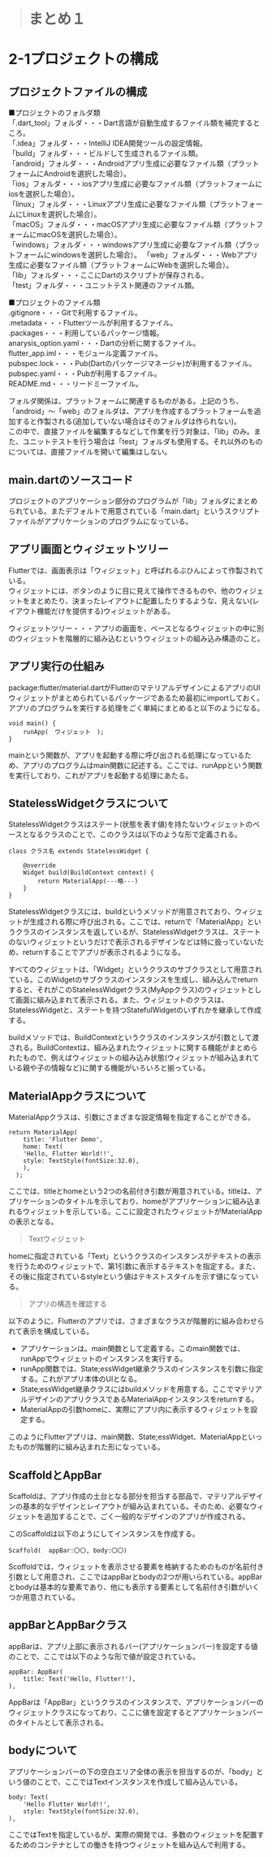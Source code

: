 > # まとめ１　
# 2-1プロジェクトの構成
## プロジェクトファイルの構成  
■プロジェクトのフォルダ類  
「.dart_tool」フォルダ・・・Dart言語が自動生成するファイル類を補完するところ。  
「.idea」フォルダ・・・IntelliJ IDEA開発ツールの設定情報。  
「build」フォルダ・・・ビルドして生成されるファイル類。  
「android」フォルダ・・・Androidアプリ生成に必要なファイル類（プラットフォームにAndroidを選択した場合）。  
「ios」フォルダ・・・iosアプリ生成に必要なファイル類（プラットフォームにiosを選択した場合）。  
「linux」フォルダ・・・Linuxアプリ生成に必要なファイル類（プラットフォームにLinuxを選択した場合）。  
「macOS」フォルダ・・・macOSアプリ生成に必要なファイル類（プラットフォームにmacOSを選択した場合）。  
「windows」フォルダ・・・windowsアプリ生成に必要なファイル類（プラットフォームにwindowsを選択した場合）。
「web」フォルダ・・・Webアプリ生成に必要なファイル類（プラットフォームにWebを選択した場合）。  
「lib」フォルダ・・・ここにDartのスクリプトが保存される。  
「test」フォルダ・・・ユニットテスト関連のファイル類。  

■プロジェクトのファイル類  
.gitignore・・・Gitで利用するファイル。  
.metadata・・・Flutterツールが利用するファイル。  
.packages・・・利用しているパッケージ情報。  
anarysis_option.yaml・・・Dartの分析に関するファイル。  
flutter_app.iml・・・モジュール定義ファイル。  
pubspec.lock・・・Pub(Dartのパッケージマネージャ)が利用するファイル。  
pubspec.yaml・・・Pubが利用するファイル。  
README.md・・・リードミーファイル。  

フォルダ関係は、プラットフォームに関連するものがある。上記のうち、「android」～「web」のフォルダは、アプリを作成するプラットフォームを追加すると作製される(追加していない場合はそのフォルダは作られない)。  
この中で、直接ファイルを編集するなどして作業を行う対象は、「lib」のみ。また、ユニットテストを行う場合は「test」フォルダも使用する。それ以外のものについては、直接ファイルを開いて編集はしない。  

## main.dartのソースコード  
プロジェクトのアプリケーション部分のプログラムが「lib」フォルダにまとめられている。またデフォルトで用意されている「main.dart」というスクリプトファイルがアプリケーションのプログラムになっている。  

## アプリ画面とウィジェットツリー  
Flutterでは、画面表示は「ウィジェット」と呼ばれるぶひんによって作製されている。  
ウィジェットには、ボタンのように目に見えて操作できるものや、他のウィジェットをまとめたり、決まったレイアウトに配置したりするような、見えない(レイアウト機能だけを提供する)ウィジェットがある。  
  
ウィジェットツリー・・・アプリの画面を、ベースとなるウィジェットの中に別のウィジェットを階層的に組み込むというウィジェットの組み込み構造のこと。  

## アプリ実行の仕組み  
package:flutter/material.dartがFlutterのマテリアルデザインによるアプリのUIウィジェットがまとめられているパッケージであるため最初にimportしておく。  
アプリのプログラムを実行する処理をごく単純にまとめると以下のようになる。
```
void main() {
    runApp(　ウィジェット　);
}
```
mainという関数が、アプリを起動する際に呼び出される処理になっているため、アプリのプログラムはmain関数に記述する。ここでは、runAppという関数を実行しており、これがアプリを起動する処理にあたる。  
## StatelessWidgetクラスについて  
StatelessWidgetクラスはステート(状態を表す値)を持たないウィジェットのベースとなるクラスのことで、このクラスは以下のような形で定義される。
```
class クラス名 extends StatelessWidget {

    @override
    Widget build(BuildContext context) {
        return MaterialApp(---略---)
    }
}
```
StatelessWidgetクラスには、buildというメソッドが用意されており、ウィジェットが生成される際に呼び出される。ここでは、returnで「MaterialApp」というクラスのインスタンスを返しているが、StatelessWidgetクラスは、ステートのないウィジェットというだけで表示されるデザインなどは特に扱っていないため、returnすることでアプリが表示されるようになる。  

すべてのウィジェットは、「Widget」というクラスのサブクラスとして用意されている。このWidgetのサブクラスのインスタンスを生成し、組み込んでreturnすると、それがこのStatelessWidgetクラス(MyAppクラス)のウィジェットとして画面に組み込まれて表示される。また、ウィジェットのクラスは、StatelessWidgetと、ステートを持つStatefulWidgetのいずれかを継承して作成する。  

buildメソッドでは、BuildContextというクラスのインスタンスが引数として渡される。BuildContextは、組み込まれたウィジェットに関する機能がまとめられたもので、例えばウィジェットの組み込み状態(ウィジェットが組み込まれている親や子の情報など)に関する機能がいろいろと揃っている。

## MaterialAppクラスについて
MaterialAppクラスは、引数にさまざまな設定情報を指定することができる。
```
return MaterialApp(
    title: 'Flutter Demo',
    home: Text(
    'Hello, Flutter World!!',
    style: TextStyle(fontSize:32.0),
    ),
  );
```
ここでは、titleとhomeという2つの名前付き引数が用意されている。titleは、アプリケーションのタイトルを示しており、homeがアプリケーションに組み込まれるウィジェットを示している。ここに設定されたウィジェットがMaterialAppの表示となる。
> Textウィジェット  

homeに指定されている「Text」というクラスのインスタンスがテキストの表示を行うためのウィジェットで、第1引数に表示するテキストを指定する。また、その後に指定されているstyleという値はテキストスタイルを示す値になっている。

> アプリの構造を確認する

以下のように、Flutterのアプリでは、さまざまなクラスが階層的に組み合わせられて表示を構成している。  
- アプリケーションは。main関数として定義する。このmain関数では、runAppでウィジェットのインスタンスを実行する。 
- runApp関数では、State;essWidget継承クラスのインスタンスを引数に指定する。これがアプリ本体のUIとなる。
- State;essWidget継承クラスにはbuildメソッドを用意する。ここでマテリアルデザインのアプリクラスであるMaterialAppインスタンスをreturnする。
- MaterialAppの引数homeに、実際にアプリ内に表示するウィジェットを設定する。

このようにFlutterアプリは、main関数、State;essWidget、MaterialAppといったものが階層的に組み込まれた形になっている。
## ScaffoldとAppBar
Scaffoldは、アプリ作成の土台となる部分を担当する部品で、マテリアルデザインの基本的なデザインとレイアウトが組み込まれている。そのため、必要なウィジェットを追加することで、ごく一般的なデザインのアプリが作成される。

このScaffoldは以下のようにしてインスタンスを作成する。
```
Scaffold(  appBar:〇〇, body:〇〇)
```
Scoffoldでは、ウィジェットを表示させる要素を格納するためのものが名前付き引数として用意され、ここではappBarとbodyの2つが用いられている。appBarとbodyは基本的な要素であり、他にも表示する要素として名前付き引数がいくつか用意されている。
## appBarとAppBarクラス
appBarは、アプリ上部に表示されるバー(アプリケーションバー)を設定する値のことで、ここでは以下のような形で値が設定されている。
```
appBar: AppBar(
    title: Text('Hello, Flutter!'),
),
```
AppBarは「AppBar」というクラスのインスタンスで、アプリケーションバーのウィジェットクラスになっており、ここに値を設定するとアプリケーションバーのタイトルとして表示される。
## bodyについて
アプリケーションバーの下の空白エリア全体の表示を担当するのが、「body」という値のことで、ここではTextインスタンスを作成して組み込んでいる。
```
body: Text(
    'Hello Flutter World!!',
    style: TextStyle(fontSize:32.0),
),
```
ここではTextを指定しているが、実際の開発では、多数のウィジェットを配置するためのコンテナとしての働きを持つウィジェットを組み込んで利用する。
